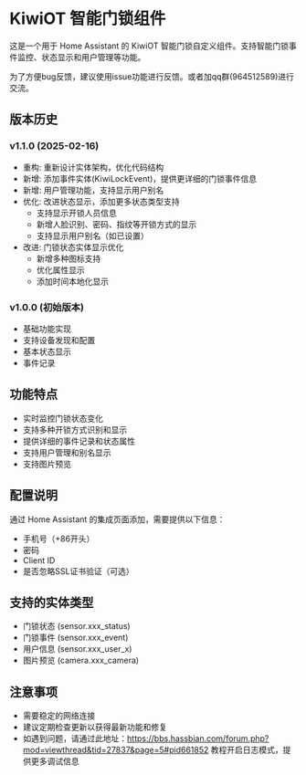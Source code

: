 # KiwiOT 智能门锁组件

这是一个用于 Home Assistant 的 KiwiOT 智能门锁自定义组件。支持智能门锁事件监控、状态显示和用户管理等功能。

为了方便bug反馈，建议使用issue功能进行反馈。或者加qq群(964512589)进行交流。

## 版本历史

### v1.1.0 (2025-02-16)
- 重构: 重新设计实体架构，优化代码结构
- 新增: 添加事件实体(KiwiLockEvent)，提供更详细的门锁事件信息
- 新增: 用户管理功能，支持显示用户别名
- 优化: 改进状态显示，添加更多状态类型支持
  - 支持显示开锁人员信息
  - 新增人脸识别、密码、指纹等开锁方式的显示
  - 支持显示用户别名（如已设置）
- 改进: 门锁状态实体显示优化
  - 新增多种图标支持
  - 优化属性显示
  - 添加时间本地化显示

### v1.0.0 (初始版本)
- 基础功能实现
- 支持设备发现和配置
- 基本状态显示
- 事件记录

## 功能特点

- 实时监控门锁状态变化
- 支持多种开锁方式识别和显示
- 提供详细的事件记录和状态属性
- 支持用户管理和别名显示
- 支持图片预览

## 配置说明

通过 Home Assistant 的集成页面添加，需要提供以下信息：
- 手机号（+86开头）
- 密码
- Client ID
- 是否忽略SSL证书验证（可选）

## 支持的实体类型

- 门锁状态 (sensor.xxx_status)
- 门锁事件 (sensor.xxx_event)
- 用户信息 (sensor.xxx_user_x)
- 图片预览 (camera.xxx_camera)

## 注意事项

- 需要稳定的网络连接
- 建议定期检查更新以获得最新功能和修复
- 如遇到问题，请通过此地址：https://bbs.hassbian.com/forum.php?mod=viewthread&tid=27837&page=5#pid661852 教程开启日志模式，提供更多调试信息